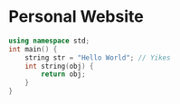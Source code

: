 # Personal Website

```c++
using namespace std;
int main() {
    string str = "Hello World"; // Yikes
    int string(obj) {
        return obj;
    }
}

```